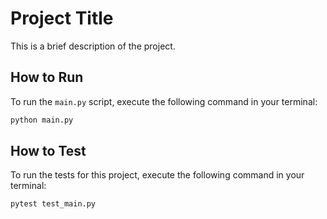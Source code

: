 # Project Title

This is a brief description of the project.

## How to Run

To run the `main.py` script, execute the following command in your terminal:

```bash
python main.py
```

## How to Test

To run the tests for this project, execute the following command in your terminal:

```bash
pytest test_main.py
```


